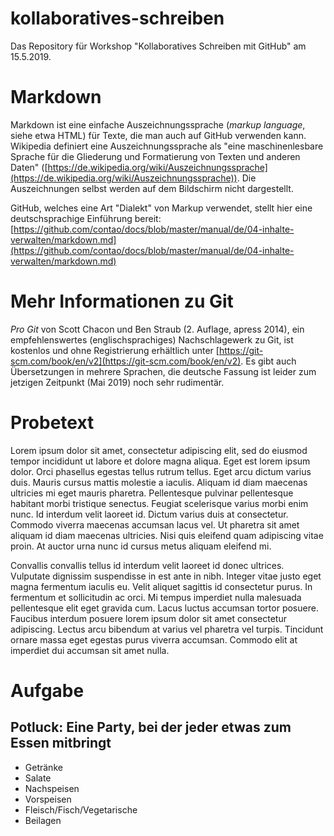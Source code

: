 # kollaboratives-schreiben
Das Repository für Workshop "Kollaboratives Schreiben mit GitHub" am 15.5.2019.

# Markdown

Markdown ist eine einfache Auszeichnungssprache (*markup language*, siehe etwa HTML) für Texte, die man auch auf GitHub verwenden kann. Wikipedia definiert eine Auszeichnungssprache als "eine maschinenlesbare Sprache für die Gliederung und Formatierung von Texten und anderen Daten" ([https://de.wikipedia.org/wiki/Auszeichnungssprache](https://de.wikipedia.org/wiki/Auszeichnungssprache)). Die Auszeichnungen selbst werden auf dem Bildschirm nicht dargestellt.

GitHub, welches eine Art "Dialekt" von Markup verwendet, stellt hier eine deutschsprachige Einführung bereit: [https://github.com/contao/docs/blob/master/manual/de/04-inhalte-verwalten/markdown.md](https://github.com/contao/docs/blob/master/manual/de/04-inhalte-verwalten/markdown.md)

# Mehr Informationen zu Git

*Pro Git* von Scott Chacon und Ben Straub (2. Auflage, apress 2014), ein empfehlenswertes (englischsprachiges) Nachschlagewerk zu Git, ist kostenlos und ohne Registrierung erhältlich unter [https://git-scm.com/book/en/v2](https://git-scm.com/book/en/v2). Es gibt auch Übersetzungen in mehrere Sprachen, die deutsche Fassung ist leider zum jetzigen Zeitpunkt (Mai 2019) noch sehr rudimentär.

# Probetext

Lorem ipsum dolor sit amet, consectetur adipiscing elit, sed do eiusmod tempor incididunt ut labore et dolore magna aliqua. Eget est lorem ipsum dolor. Orci phasellus egestas tellus rutrum tellus. Eget arcu dictum varius duis. Mauris cursus mattis molestie a iaculis. Aliquam id diam maecenas ultricies mi eget mauris pharetra. Pellentesque pulvinar pellentesque habitant morbi tristique senectus. Feugiat scelerisque varius morbi enim nunc. Id interdum velit laoreet id. Dictum varius duis at consectetur. Commodo viverra maecenas accumsan lacus vel. Ut pharetra sit amet aliquam id diam maecenas ultricies. Nisi quis eleifend quam adipiscing vitae proin. At auctor urna nunc id cursus metus aliquam eleifend mi.

Convallis convallis tellus id interdum velit laoreet id donec ultrices. Vulputate dignissim suspendisse in est ante in nibh. Integer vitae justo eget magna fermentum iaculis eu. Velit aliquet sagittis id consectetur purus. In fermentum et sollicitudin ac orci. Mi tempus imperdiet nulla malesuada pellentesque elit eget gravida cum. Lacus luctus accumsan tortor posuere. Faucibus interdum posuere lorem ipsum dolor sit amet consectetur adipiscing. Lectus arcu bibendum at varius vel pharetra vel turpis. Tincidunt ornare massa eget egestas purus viverra accumsan. Commodo elit at imperdiet dui accumsan sit amet nulla.

# Aufgabe

## Potluck: Eine Party, bei der jeder etwas zum Essen mitbringt

- Getränke
- Salate
- Nachspeisen
- Vorspeisen
- Fleisch/Fisch/Vegetarische
- Beilagen
